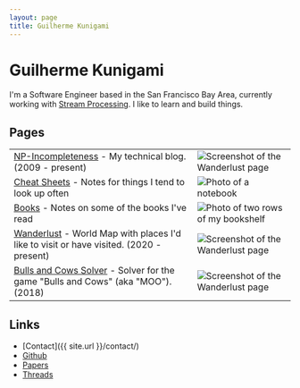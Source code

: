 ```yaml
---
layout: page
title: Guilherme Kunigami
---
```


# Guilherme Kunigami

I'm a Software Engineer based in the San Francisco Bay Area,
currently working with [Stream Processing](https://www.linkedin.com/in/kunigami). I
like to learn and build things.

## Pages

<table class="books-table">
    <tbody>
        <tr>
            <td><a href="{{ site.url }}/blog/">NP-Incompleteness</a> - My technical blog. (2009 - present)</td>
            <td><img src="{{ site.url }}/resources/home/escher_drawing_hands.jpg" alt="Screenshot of the Wanderlust page"/></td>
        </tr>
        <tr>
            <td><a href="{{ site.url }}/docs/">Cheat Sheets</a> - Notes for things I tend to look up often</td>
            <td><img src="{{ site.url }}/resources/home/cheat_sheets.jpg" alt="Photo of a notebook" title="Source: https://unsplash.com/photos/5bYxXawHOQg" /></td>
        </tr>
        <tr>
            <td><a href="{{ site.url }}/books/">Books</a> - Notes on some of the books I've read</td>
            <td><img src="{{ site.url }}/resources/home/bookshelf.jpg" alt="Photo of two rows of my bookshelf"/></td>
        </tr>
        <tr>
            <td><a href="{{ site.url }}/wanderlust/">Wanderlust</a> - World Map with places I'd like to visit or have visited. (2020 - present)</td>
            <td><img src="{{ site.url }}/resources/home/wanderlust.png" alt="Screenshot of the Wanderlust page"/></td>
        </tr>
        <tr>
            <td><a href="{{ site.url }}/bulls_and_cows/">Bulls and Cows Solver</a> - Solver for the game "Bulls and Cows" (aka "MOO"). (2018)</td>
            <td><img src="{{ site.url }}/resources/home/bulls_and_cows.png" alt="Screenshot of the Wanderlust page"/></td>
        </tr>
    </tbody>
</table>

## Links

* [Contact]({{ site.url }}/contact/)
* [Github](https://github.com/kunigami)
* [Papers](http://www.informatik.uni-trier.de/~ley/pers/hd/k/Kunigami:Guilherme)
* [Threads](https://www.threads.net/@kuni.gami)
